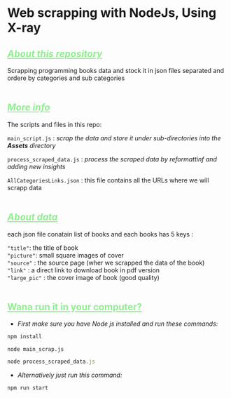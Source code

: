 # Web scrapping with NodeJs, Using X-ray

##  <i style="color:lightgreen"> <u> About this repository </i> </u>

Scrapping programming books data and stock it in json files separated and ordere by categories and sub categories
<br>
<br>

##  <i style="color:lightgreen"> <u> More info </i> </u>

The scripts and files in this repo: <br> 

`main_script.js`  : <i> scrap the data and store it under sub-directories into the <b>Assets</b> directory </i> <br>

`process_scraped_data.js` : <i> process the scraped data by reformattinf and adding new insights </i> <br>

`AllCategoriesLinks.json` : this file contains all the URLs where we will scrapp data
<br>
<br>

##  <i style="color:lightgreen"> <u> About data </i> </u>
each json file conatain list of books and each books has 5 keys : <br> 

`"title"`: the title of book  
`"picture"`: small square images of cover  
`"source"` : the source page (wher we scrapped the data of the book)  
`"link"` :  a direct link to download book in pdf version  
`"large_pic"` : the cover image of book (good quality)
<br>
<br>

##  <span style="color:lightgreen"> <u> Wana run it in your computer? </span> </u>
* <i> First make sure you have Node js installed and run these commands:</i> 

>
```js
npm install
```
```
node main_scrap.js
```
```js
node process_scraped_data.js
```


* <i> Alternatively just run this command:</i> 
```
npm run start
```
